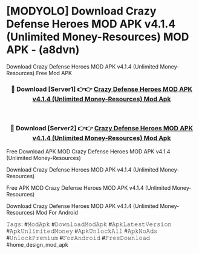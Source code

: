 # [MODYOLO] Download Crazy Defense Heroes MOD APK v4.1.4 (Unlimited Money-Resources) MOD APK - (a8dvn)
Download Crazy Defense Heroes MOD APK v4.1.4 (Unlimited Money-Resources) Free Mod APK

<div align="center">
<h3>🔴 Download [Server1] 👉👉 <a href="https://apk-comot.site?title=Crazy_Defense_Heroes_MOD_APK_v4.1.4_(Unlimited_Money-Resources)">Crazy Defense Heroes MOD APK v4.1.4 (Unlimited Money-Resources) Mod Apk</a></h3><br>

<h3>🔴 Download [Server2] 👉👉 <a href="https://apk-comot.site?title=Crazy_Defense_Heroes_MOD_APK_v4.1.4_(Unlimited_Money-Resources)">Crazy Defense Heroes MOD APK v4.1.4 (Unlimited Money-Resources) Mod Apk</a></h3>
</div>


Free Download APK MOD Crazy Defense Heroes MOD APK v4.1.4 (Unlimited Money-Resources)

Download Crazy Defense Heroes MOD APK v4.1.4 (Unlimited Money-Resources) 

Free APK MOD Crazy Defense Heroes MOD APK v4.1.4 (Unlimited Money-Resources) 

Download Crazy Defense Heroes MOD APK v4.1.4 (Unlimited Money-Resources) Mod For Android

𝚃𝚊𝚐𝚜: #𝙼𝚘𝚍𝙰𝚙𝚔 #𝙳𝚘𝚠𝚗𝚕𝚘𝚊𝚍𝙼𝚘𝚍𝙰𝚙𝚔 #𝙰𝚙𝚔𝙻𝚊𝚝𝚎𝚜𝚝𝚅𝚎𝚛𝚜𝚒𝚘𝚗 #𝙰𝚙𝚔𝚄𝚗𝚕𝚒𝚖𝚒𝚝𝚎𝚍𝙼𝚘𝚗𝚎𝚢 #𝙰𝚙𝚔𝚄𝚗𝚕𝚘𝚌𝚔𝙰𝚕𝚕 #𝙰𝚙𝚔𝙽𝚘𝙰𝚍𝚜 #𝚄𝚗𝚕𝚘𝚌𝚔𝙿𝚛𝚎𝚖𝚒𝚞𝚖 #𝙵𝚘𝚛𝙰𝚗𝚍𝚛𝚘𝚒𝚍 #𝙵𝚛𝚎𝚎𝙳𝚘𝚠𝚗𝚕𝚘𝚊𝚍 #home_design_mod_apk